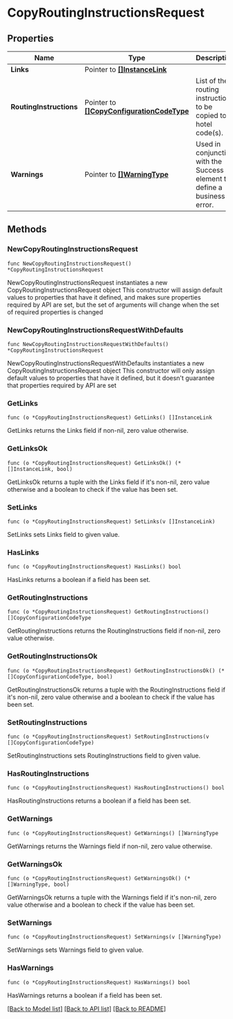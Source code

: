 # CopyRoutingInstructionsRequest

## Properties

Name | Type | Description | Notes
------------ | ------------- | ------------- | -------------
**Links** | Pointer to [**[]InstanceLink**](InstanceLink.md) |  | [optional] 
**RoutingInstructions** | Pointer to [**[]CopyConfigurationCodeType**](CopyConfigurationCodeType.md) | List of the routing instructions to be copied to hotel code(s). | [optional] 
**Warnings** | Pointer to [**[]WarningType**](WarningType.md) | Used in conjunction with the Success element to define a business error. | [optional] 

## Methods

### NewCopyRoutingInstructionsRequest

`func NewCopyRoutingInstructionsRequest() *CopyRoutingInstructionsRequest`

NewCopyRoutingInstructionsRequest instantiates a new CopyRoutingInstructionsRequest object
This constructor will assign default values to properties that have it defined,
and makes sure properties required by API are set, but the set of arguments
will change when the set of required properties is changed

### NewCopyRoutingInstructionsRequestWithDefaults

`func NewCopyRoutingInstructionsRequestWithDefaults() *CopyRoutingInstructionsRequest`

NewCopyRoutingInstructionsRequestWithDefaults instantiates a new CopyRoutingInstructionsRequest object
This constructor will only assign default values to properties that have it defined,
but it doesn't guarantee that properties required by API are set

### GetLinks

`func (o *CopyRoutingInstructionsRequest) GetLinks() []InstanceLink`

GetLinks returns the Links field if non-nil, zero value otherwise.

### GetLinksOk

`func (o *CopyRoutingInstructionsRequest) GetLinksOk() (*[]InstanceLink, bool)`

GetLinksOk returns a tuple with the Links field if it's non-nil, zero value otherwise
and a boolean to check if the value has been set.

### SetLinks

`func (o *CopyRoutingInstructionsRequest) SetLinks(v []InstanceLink)`

SetLinks sets Links field to given value.

### HasLinks

`func (o *CopyRoutingInstructionsRequest) HasLinks() bool`

HasLinks returns a boolean if a field has been set.

### GetRoutingInstructions

`func (o *CopyRoutingInstructionsRequest) GetRoutingInstructions() []CopyConfigurationCodeType`

GetRoutingInstructions returns the RoutingInstructions field if non-nil, zero value otherwise.

### GetRoutingInstructionsOk

`func (o *CopyRoutingInstructionsRequest) GetRoutingInstructionsOk() (*[]CopyConfigurationCodeType, bool)`

GetRoutingInstructionsOk returns a tuple with the RoutingInstructions field if it's non-nil, zero value otherwise
and a boolean to check if the value has been set.

### SetRoutingInstructions

`func (o *CopyRoutingInstructionsRequest) SetRoutingInstructions(v []CopyConfigurationCodeType)`

SetRoutingInstructions sets RoutingInstructions field to given value.

### HasRoutingInstructions

`func (o *CopyRoutingInstructionsRequest) HasRoutingInstructions() bool`

HasRoutingInstructions returns a boolean if a field has been set.

### GetWarnings

`func (o *CopyRoutingInstructionsRequest) GetWarnings() []WarningType`

GetWarnings returns the Warnings field if non-nil, zero value otherwise.

### GetWarningsOk

`func (o *CopyRoutingInstructionsRequest) GetWarningsOk() (*[]WarningType, bool)`

GetWarningsOk returns a tuple with the Warnings field if it's non-nil, zero value otherwise
and a boolean to check if the value has been set.

### SetWarnings

`func (o *CopyRoutingInstructionsRequest) SetWarnings(v []WarningType)`

SetWarnings sets Warnings field to given value.

### HasWarnings

`func (o *CopyRoutingInstructionsRequest) HasWarnings() bool`

HasWarnings returns a boolean if a field has been set.


[[Back to Model list]](../README.md#documentation-for-models) [[Back to API list]](../README.md#documentation-for-api-endpoints) [[Back to README]](../README.md)


